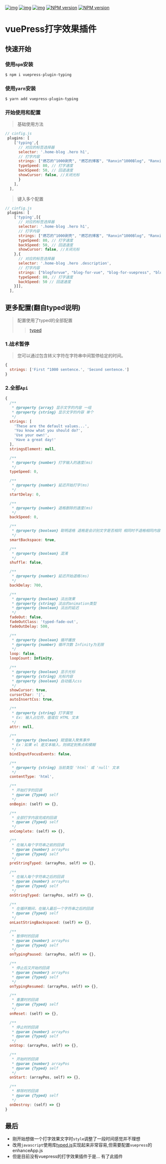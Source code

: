 [![img](https://img.shields.io/github/issues/RanxinStart/vuepress-plugin-typing.svg)](https://github.com/RanxinStart/vuepress-plugin-typing/issues)
[![img](https://img.shields.io/github/forks/RanxinStart/vuepress-plugin-typing.svg)](https://github.com/RanxinStart/vuepress-plugin-typing/network/members)
[![img](https://img.shields.io/github/stars/RanxinStart/vuepress-plugin-typing.svg)](https://github.com/RanxinStart/vuepress-plugin-typing/stargazers)
[![NPM version](https://img.shields.io/npm/dt/vuepress-plugin-typing.svg)](https://www.npmjs.com/package/vuepress-plugin-typing)
[![NPM version](https://img.shields.io/npm/v/vuepress-plugin-typing.svg)](https://www.npmjs.com/package/vuepress-plugin-typing)


# vuePress打字效果插件

## 快速开始

### 使用`npm`安装

```bash
$ npm i vuepress-plugin-typing
```

### 使用`yarn`安装

```bash
$ yarn add vuepress-plugin-typing
```

### 开始使用和配置

> 基础使用方法

```js
// cinfig.js  
 plugins: [
    ['typing',{
      // 对应的标签选择器
      selector: '.home-blog .hero h1',
      // 打字内容
      strings: ["燃芯的^1000剥壳", "燃芯的博客", "Ranxin^1000Blog", "Ranxin's blog"],
      typeSpeed: 80, // 打字速度
      backSpeed: 50, // 回退速度
      showCursor: false, //关闭光标
      }
    ],
  ],
```

> 键入多个配置

```js
// cinfig.js
 plugins: [
    ['typing',[{
      // 对应的标签选择器
      selector: '.home-blog .hero h1',
      // 打字内容
      strings: ["燃芯的^1000剥壳", "燃芯的博客", "Ranxin^1000Blog", "Ranxin's blog"],
      typeSpeed: 80, // 打字速度
      backSpeed: 50, // 回退速度
      showCursor: false, //关闭光标
    },{
      // 对应的标签选择器
      selector: '.home-blog .hero .description',
      // 打字内容
      strings: ["blogforvue", "blog-for-vue", "blog-for-vuepress", "blog for vue."],
      typeSpeed: 80, // 打字速度
      backSpeed: 50 // 回退速度
    }]],
  ],
```

## 更多配置(翻自typed说明)

> 配置使用了typed的全部配置
>
> > [typed](https://github.com/mattboldt/typed.js/#customization)

### 1.战术暂停

> 您可以通过包含转义字符在字符串中间暂停给定的时间。

```js
{
  strings: ['First ^1000 sentence.', 'Second sentence.']  
}
```

### 2.全部`Api`

```js
{
  /**
   * @property {array} 显示文字的内容 一组
   * @property {string} 显示文字的内容 单个
   */
  strings: [
    'These are the default values...',
    'You know what you should do?',
    'Use your own!',
    'Have a great day!'
  ],
  stringsElement: null,

  /**
   * @property {number} 打字输入的速度(ms)
   */
  typeSpeed: 0,

  /**
   * @property {number} 延迟开始打字(ms)
   */
  startDelay: 0,

  /**
   * @property {number} 退格删除的速度(ms)
   */
  backSpeed: 0,

  /**
   * @property {boolean} 聪明退格 退格是会识别文字是否相同 相同时不退格相同内容
   */
  smartBackspace: true,

  /**
   * @property {boolean} 混淆
   */
  shuffle: false,

  /**
   * @property {number} 延迟开始退格(ms)
   */
  backDelay: 700,

  /**
   * @property {boolean} 淡出效果
   * @property {string} 淡出的animation类型
   * @property {boolean} 淡出的延迟
   */
  fadeOut: false,
  fadeOutClass: 'typed-fade-out',
  fadeOutDelay: 500,

  /**
   * @property {boolean} 循环播放
   * @property {number} 循环次数 Infinity为无限
   */
  loop: false,
  loopCount: Infinity,

  /**
   * @property {boolean} 显示光标
   * @property {string} 光标内容
   * @property {boolean} 自动插入css
   */
  showCursor: true,
  cursorChar: '|',
  autoInsertCss: true,

  /**
   * @property {string} 打字属性
   * Ex: 输入占位符、值或仅 HTML 文本
   */
  attr: null,

  /**
   * @property {boolean} 赋值输入聚焦事件
   * Ex：如果 el 是文本输入，则绑定到焦点和模糊
   */
  bindInputFocusEvents: false,

  /**
   * @property {string} 当前类型 'html' 或 'null' 文本
   */
  contentType: 'html',

  /**
   * 开始打字的回调
   * @param {Typed} self
   */
  onBegin: (self) => {},

  /**
   * 全部打字内容完成的回调
   * @param {Typed} self
   */
  onComplete: (self) => {},

  /**
   * 在输入每个字符串之前的回调
   * @param {number} arrayPos
   * @param {Typed} self
   */
  preStringTyped: (arrayPos, self) => {},

  /**
   * 在输入每个字符串之后的回调
   * @param {number} arrayPos
   * @param {Typed} self
   */
  onStringTyped: (arrayPos, self) => {},

  /**
   * 在循环期间，在输入最后一个字符串之后的回调
   * @param {Typed} self
   */
  onLastStringBackspaced: (self) => {},

  /**
   * 暂停时的回调
   * @param {number} arrayPos
   * @param {Typed} self
   */
  onTypingPaused: (arrayPos, self) => {},

  /**
   * 停止后又开始的回调
   * @param {number} arrayPos
   * @param {Typed} self
   */
  onTypingResumed: (arrayPos, self) => {},

  /**
   * 重置时的回调
   * @param {Typed} self
   */
  onReset: (self) => {},

  /**
   * 停止时的回调
   * @param {number} arrayPos
   * @param {Typed} self
   */
  onStop: (arrayPos, self) => {},

  /**
   * 开始时的回调
   * @param {number} arrayPos
   * @param {Typed} self
   */
  onStart: (arrayPos, self) => {},

  /**
   * 移除时的回调
   * @param {Typed} self
   */
  onDestroy: (self) => {}
}
```



## 最后

- 刚开始想做一个打字效果文字时`style`调整了一段时间感觉并不理想
- 改用`javascript`使用库[typed.js](https://mattboldt.com/demos/typed-js/)实现起来非常容易,但需要配置`vuepress`的enhanceApp.js
- 但是目前没有vuepress的打字效果插件于是... 有了此插件